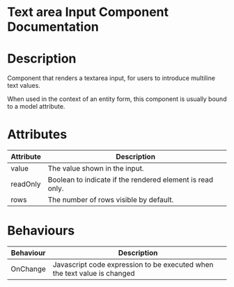 # Text area Input Component Documentation

# Description

Component that renders a textarea input, for users to introduce multiline text values.

When used in the context of an entity form, this component is usually bound to a model attribute.

# Attributes

| Attribute | Description                                               |
| --------- | --------------------------------------------------------- |
| value     | The value shown in the input.                             |
| readOnly  | Boolean to indicate if the rendered element is read only. |
| rows      | The number of rows visible by default.                    |

# Behaviours

| Behaviour | Description                                                              |
| --------- | ------------------------------------------------------------------------ |
| OnChange  | Javascript code expression to be executed when the text value is changed |
